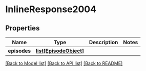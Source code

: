 # InlineResponse2004

## Properties
Name | Type | Description | Notes
------------ | ------------- | ------------- | -------------
**episodes** | [**list[EpisodeObject]**](EpisodeObject.md) |  | 

[[Back to Model list]](../README.md#documentation-for-models) [[Back to API list]](../README.md#documentation-for-api-endpoints) [[Back to README]](../README.md)

